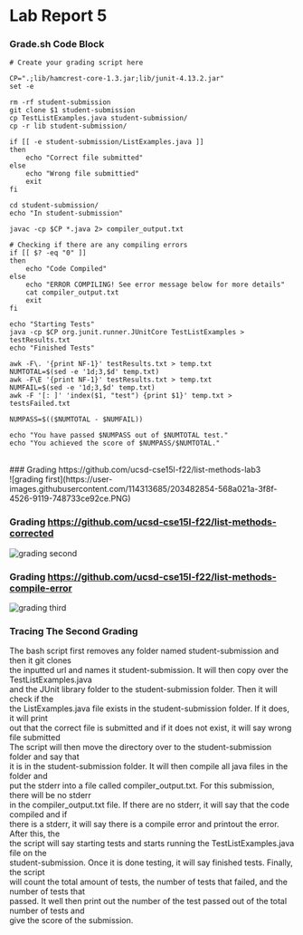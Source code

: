 # Lab Report 5
### Grade.sh Code Block
```
# Create your grading script here

CP=".;lib/hamcrest-core-1.3.jar;lib/junit-4.13.2.jar"
set -e

rm -rf student-submission
git clone $1 student-submission
cp TestListExamples.java student-submission/
cp -r lib student-submission/

if [[ -e student-submission/ListExamples.java ]]
then
    echo "Correct file submitted"
else
    echo "Wrong file submittied"
    exit
fi

cd student-submission/
echo "In student-submission"

javac -cp $CP *.java 2> compiler_output.txt

# Checking if there are any compiling errors
if [[ $? -eq "0" ]]
then
    echo "Code Compiled"	
else
	echo "ERROR COMPILING! See error message below for more details"
	cat compiler_output.txt
	exit
fi

echo "Starting Tests"
java -cp $CP org.junit.runner.JUnitCore TestListExamples > testResults.txt
echo "Finished Tests"

awk -F\. '{print NF-1}' testResults.txt > temp.txt
NUMTOTAL=$(sed -e '1d;3,$d' temp.txt)
awk -F\E '{print NF-1}' testResults.txt > temp.txt
NUMFAIL=$(sed -e '1d;3,$d' temp.txt)
awk -F '[: ]' 'index($1, "test") {print $1}' temp.txt > testsFailed.txt

NUMPASS=$(($NUMTOTAL - $NUMFAIL))

echo "You have passed $NUMPASS out of $NUMTOTAL test."
echo "You achieved the score of $NUMPASS/$NUMTOTAL."
```
<br/>
### Grading https://github.com/ucsd-cse15l-f22/list-methods-lab3 <br/>
![grading first](https://user-images.githubusercontent.com/114313685/203482854-568a021a-3f8f-4526-9119-748733ce92ce.PNG) <br/>

### Grading https://github.com/ucsd-cse15l-f22/list-methods-corrected
![grading second](https://user-images.githubusercontent.com/114313685/203482166-74508382-a141-4db2-9f72-f36e12eb5f39.PNG) <br/>

### Grading https://github.com/ucsd-cse15l-f22/list-methods-compile-error
![grading third](https://user-images.githubusercontent.com/114313685/203482607-422b91eb-180b-438a-bda2-864b702c8ce8.PNG) <br/>

### Tracing The Second Grading <br/>
The bash script first removes any folder named student-submission and then it git clones <br/>
the inputted url and names it student-submission. It will then copy over the TestListExamples.java <br/>
and the JUnit library folder to the student-submission folder. Then it will check if the <br/>
the ListExamples.java file exists in the student-submission folder. If it does, it will print <br/>
out that the correct file is submitted and if it does not exist, it will say wrong file submitted <br/>
The script will then move the directory over to the student-submission folder and say that <br/>
it is in the student-submission folder. It will then compile all java files in the folder and <br/>
put the stderr into a file called compiler_output.txt. For this submission, there will be no stderr <br/>
in the compiler_output.txt file. If there are no stderr, it will say that the code compiled and if <br/>
there is a stderr, it will say there is a compile error and printout the error. After this, the <br/>
the script will say starting tests and starts running the TestListExamples.java file on the <br/>
student-submission. Once it is done testing, it will say finished tests. Finally, the script <br/>
will count the total amount of tests, the number of tests that failed, and the number of tests that <br/>
passed. It well then print out the number of the test passed out of the total number of tests and <br/>
give the score of the submission.





